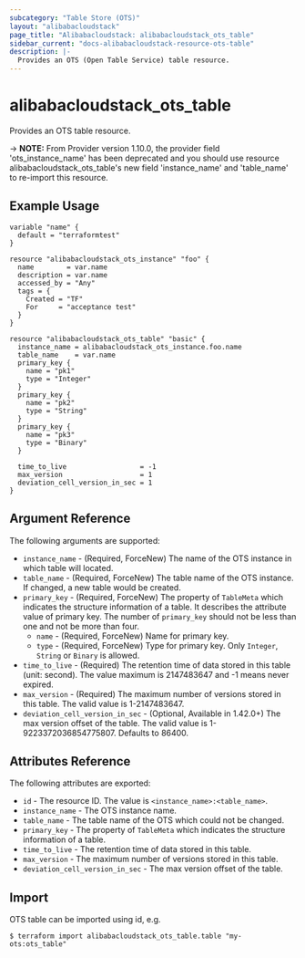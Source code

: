 ```yaml
---
subcategory: "Table Store (OTS)"
layout: "alibabacloudstack"
page_title: "Alibabacloudstack: alibabacloudstack_ots_table"
sidebar_current: "docs-alibabacloudstack-resource-ots-table"
description: |-
  Provides an OTS (Open Table Service) table resource.
---
```


# alibabacloudstack\_ots\_table

Provides an OTS table resource.

-> **NOTE:** From Provider version 1.10.0, the provider field 'ots_instance_name' has been deprecated and
you should use resource alibabacloudstack_ots_table's new field 'instance_name' and 'table_name' to re-import this resource.

## Example Usage

```
variable "name" {
  default = "terraformtest"
}

resource "alibabacloudstack_ots_instance" "foo" {
  name        = var.name
  description = var.name
  accessed_by = "Any"
  tags = {
    Created = "TF"
    For     = "acceptance test"
  }
}

resource "alibabacloudstack_ots_table" "basic" {
  instance_name = alibabacloudstack_ots_instance.foo.name
  table_name    = var.name
  primary_key {
    name = "pk1"
    type = "Integer"
  }
  primary_key {
    name = "pk2"
    type = "String"
  }
  primary_key {
    name = "pk3"
    type = "Binary"
  }

  time_to_live                  = -1
  max_version                   = 1
  deviation_cell_version_in_sec = 1
}
```

## Argument Reference

The following arguments are supported:

* `instance_name` - (Required, ForceNew) The name of the OTS instance in which table will located.
* `table_name` - (Required, ForceNew) The table name of the OTS instance. If changed, a new table would be created.
* `primary_key` - (Required, ForceNew) The property of `TableMeta` which indicates the structure information of a table. It describes the attribute value of primary key. The number of `primary_key` should not be less than one and not be more than four.
    * `name` - (Required, ForceNew) Name for primary key.
    * `type` - (Required, ForceNew) Type for primary key. Only `Integer`, `String` or `Binary` is allowed.
* `time_to_live` - (Required) The retention time of data stored in this table (unit: second). The value maximum is 2147483647 and -1 means never expired.
* `max_version` - (Required) The maximum number of versions stored in this table. The valid value is 1-2147483647.
* `deviation_cell_version_in_sec` - (Optional, Available in 1.42.0+) The max version offset of the table. The valid value is 1-9223372036854775807. Defaults to 86400.

## Attributes Reference

The following attributes are exported:

* `id` - The resource ID. The value is `<instance_name>:<table_name>`.
* `instance_name` - The OTS instance name.
* `table_name` - The table name of the OTS which could not be changed.
* `primary_key` - The property of `TableMeta` which indicates the structure information of a table.
* `time_to_live` - The retention time of data stored in this table.
* `max_version` - The maximum number of versions stored in this table.
* `deviation_cell_version_in_sec` - The max version offset of the table.

## Import

OTS table can be imported using id, e.g.

```
$ terraform import alibabacloudstack_ots_table.table "my-ots:ots_table"
```

